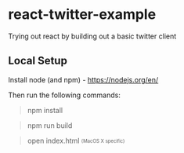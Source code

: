 # react-twitter-example
Trying out react by building out a basic twitter client

## Local Setup ##
Install node (and npm) - https://nodejs.org/en/

Then run the following commands:
> npm install

> npm run build

> open index.html  <sub><sup>(MacOS X specific)</sup></sub>
